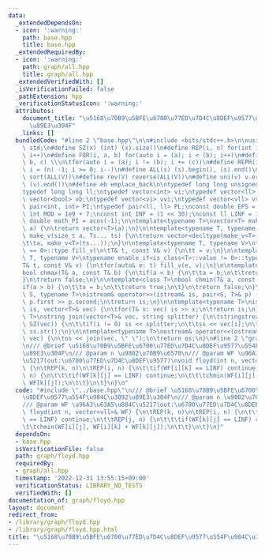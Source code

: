 ```yaml
---
data:
  _extendedDependsOn:
  - icon: ':warning:'
    path: base.hpp
    title: base.hpp
  _extendedRequiredBy:
  - icon: ':warning:'
    path: graph/all.hpp
    title: graph/all.hpp
  _extendedVerifiedWith: []
  _isVerificationFailed: false
  _pathExtension: hpp
  _verificationStatusIcon: ':warning:'
  attributes:
    document_title: "\u5168\u70B9\u5BFE\u6700\u77ED\u7D4C\u8DEF\u9577\u554F\u984C\u3092\
      \u89E3\u304F"
    links: []
  bundledCode: "#line 2 \"base.hpp\"\n\n#include <bits/stdc++.h>\n\nusing namespace\
    \ std;\n#define SZ(x) (int) (x).size()\n#define REP(i, n) for(int i = 0; i < (n);\
    \ i++)\n#define FOR(i, a, b) for(auto i = (a); i < (b); i++)\n#define For(i, a,\
    \ b, c) \\\n\tfor(auto i = (a); i != (b); i += (c))\n#define REPR(i, n) for(auto\
    \ i = (n) -1; i >= 0; i--)\n#define ALL(s) (s).begin(), (s).end()\n#define so(V)\
    \ sort(ALL(V))\n#define rev(V) reverse(ALL(V))\n#define uni(v) v.erase(unique(ALL(v)),\
    \ (v).end())\n#define eb emplace_back\n\ntypedef long long unsigned int llu;\n\
    typedef long long ll;\ntypedef vector<int> vi;\ntypedef vector<ll> vll;\ntypedef\
    \ vector<bool> vb;\ntypedef vector<vi> vvi;\ntypedef vector<vll> vvll;\ntypedef\
    \ pair<int, int> PI;\ntypedef pair<ll, ll> PL;\nconst double EPS = 1e-9;\nconst\
    \ int MOD = 1e9 + 7;\nconst int INF = (1 << 30);\nconst ll LINF = 1e18;\nconst\
    \ double math_PI = acos(-1);\n\ntemplate<typename T>\nvector<T> make_v(size_t\
    \ a) {\n\treturn vector<T>(a);\n}\n\ntemplate<typename T, typename... Ts>\nauto\
    \ make_v(size_t a, Ts... ts) {\n\treturn vector<decltype(make_v<T>(ts...))>(\n\
    \t\ta, make_v<T>(ts...));\n}\n\ntemplate<typename T, typename V>\ntypename enable_if<is_class<T>::value\
    \ == 0>::type fill_v(\n\tT& t, const V& v) {\n\tt = v;\n}\n\ntemplate<typename\
    \ T, typename V>\ntypename enable_if<is_class<T>::value != 0>::type fill_v(\n\t\
    T& t, const V& v) {\n\tfor(auto& e: t) fill_v(e, v);\n}\n\ntemplate<class T>\n\
    bool chmax(T& a, const T& b) {\n\tif(a < b) {\n\t\ta = b;\n\t\treturn true;\n\t\
    }\n\treturn false;\n}\n\ntemplate<class T>\nbool chmin(T& a, const T& b) {\n\t\
    if(a > b) {\n\t\ta = b;\n\t\treturn true;\n\t}\n\treturn false;\n}\n\ntemplate<typename\
    \ S, typename T>\nistream& operator>>(istream& is, pair<S, T>& p) {\n\tcin >>\
    \ p.first >> p.second;\n\treturn is;\n}\n\ntemplate<typename T>\nistream& operator>>(istream&\
    \ is, vector<T>& vec) {\n\tfor(T& x: vec) is >> x;\n\treturn is;\n}\n\ntemplate<typename\
    \ T>\nstring join(vector<T>& vec, string splitter) {\n\tstringstream ss;\n\tREP(i,\
    \ SZ(vec)) {\n\t\tif(i != 0) ss << splitter;\n\t\tss << vec[i];\n\t}\n\treturn\
    \ ss.str();\n}\n\ntemplate<typename T>\nostream& operator<<(ostream& os, vector<T>&\
    \ vec) {\n\tos << join(vec, \" \");\n\treturn os;\n}\n#line 2 \"graph/floyd.hpp\"\
    \n/// @brief \u5168\u70B9\u5BFE\u6700\u77ED\u7D4C\u8DEF\u9577\u554F\u984C\u3092\
    \u89E3\u304F\n/// @param n \u9802\u70B9\u6570\n/// @param WF \u96A3\u63A5\u884C\
    \u5217(out:\u6700\u77ED\u7D4C\u8DEF\u9577)\nvoid floyd(int n, vector<vll>& WF)\
    \ {\n\tREP(k, n)\n\tREP(i, n) {\n\t\tif(WF[i][k] == LINF) continue;\n\t\tREP(j,\
    \ n) {\n\t\t\tif(WF[k][j] == LINF) continue;\n\t\t\tchmin(WF[i][j], WF[i][k] +\
    \ WF[k][j]);\n\t\t}\n\t}\n}\n"
  code: "#include \"../base.hpp\"\n/// @brief \u5168\u70B9\u5BFE\u6700\u77ED\u7D4C\
    \u8DEF\u9577\u554F\u984C\u3092\u89E3\u304F\n/// @param n \u9802\u70B9\u6570\n\
    /// @param WF \u96A3\u63A5\u884C\u5217(out:\u6700\u77ED\u7D4C\u8DEF\u9577)\nvoid\
    \ floyd(int n, vector<vll>& WF) {\n\tREP(k, n)\n\tREP(i, n) {\n\t\tif(WF[i][k]\
    \ == LINF) continue;\n\t\tREP(j, n) {\n\t\t\tif(WF[k][j] == LINF) continue;\n\t\
    \t\tchmin(WF[i][j], WF[i][k] + WF[k][j]);\n\t\t}\n\t}\n}"
  dependsOn:
  - base.hpp
  isVerificationFile: false
  path: graph/floyd.hpp
  requiredBy:
  - graph/all.hpp
  timestamp: '2022-12-31 13:55:15+09:00'
  verificationStatus: LIBRARY_NO_TESTS
  verifiedWith: []
documentation_of: graph/floyd.hpp
layout: document
redirect_from:
- /library/graph/floyd.hpp
- /library/graph/floyd.hpp.html
title: "\u5168\u70B9\u5BFE\u6700\u77ED\u7D4C\u8DEF\u9577\u554F\u984C\u3092\u89E3\u304F"
---
```

